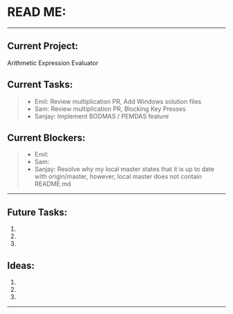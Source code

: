 # READ ME:

---

## Current Project:
Arithmetic Expression Evaluator

## Current Tasks:
> - Emil: Review multiplication PR, Add Windows solution files
> - Sam: Review multiplication PR, Blocking Key Presses
> - Sanjay: Implement BODMAS / PEMDAS feature

## Current Blockers:
> - Emil:
> - Sam:
> - Sanjay: Resolve why my local master states that it is up to date with origin/master, however, local master does not contain README.md

---

## Future Tasks:
1.
2.
3.

## Ideas:
1.
2.
3.

---
